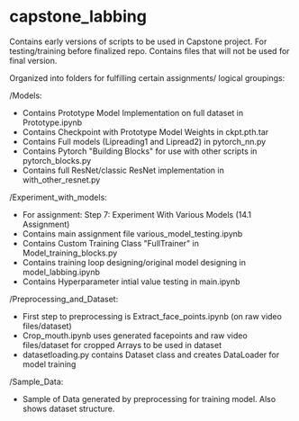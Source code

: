 # capstone_labbing
Contains early versions of scripts to be used in Capstone project. For testing/training before finalized repo. Contains files that will not be used for final version.

Organized into folders for fulfilling certain assignments/ logical groupings:

/Models:
- Contains Prototype Model Implementation on full dataset in Prototype.ipynb
- Contains Checkpoint with Prototype Model Weights in ckpt.pth.tar
- Contains Full models (Lipreading1 and Lipread2) in pytorch_nn.py
- Contains Pytorch "Building Blocks" for use with other scripts in pytorch_blocks.py
- Contains full ResNet/classic ResNet implementation in with_other_resnet.py

/Experiment_with_models:
- For assignment: Step 7: Experiment With Various Models (14.1 Assignment)
- Contains main assignment file various_model_testing.ipynb
- Contains Custom Training Class "FullTrainer" in Model_training_blocks.py
- Contains training loop designing/original model designing in model_labbing.ipynb
- Contains Hyperparameter intial value testing in main.ipynb

/Preprocessing_and_Dataset:
- First step to preprocessing is Extract_face_points.ipynb (on raw video files/dataset)
- Crop_mouth.ipynb uses generated facepoints and raw video files/dataset for cropped Arrays to be used in dataset
- datasetloading.py contains Dataset class and creates DataLoader for model training

/Sample_Data:
- Sample of Data generated by preprocessing for training model. Also shows dataset structure.
